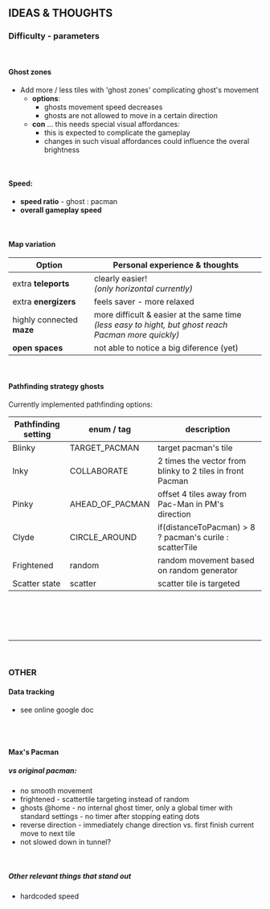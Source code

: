 ## IDEAS & THOUGHTS

### Difficulty - parameters
</br>

#### Ghost zones
- Add more / less tiles with 'ghost zones' complicating ghost's movement
  - **options**:
    - ghosts movement speed decreases
    - ghosts are not allowed to move in a certain direction
  - **con** ... this needs special visual affordances:
    - this is expected to complicate the gameplay
    - changes in such visual affordances could influence the overal brightness

</br>


#### Speed:
  - **speed ratio** - ghost : pacman
  - **overall gameplay speed**


</br>

#### Map variation

| Option                | Personal experience & thoughts                     |
|---|---|
| extra **teleports**       | clearly easier!  <br> _(only horizontal currently)_|
| extra **energizers**      | feels saver - more relaxed                         |
| highly connected **maze** |  more difficult & easier at the same time <br>_(less easy to hight, but ghost reach Pacman more quickly)_  |
| **open spaces**           | not able to notice a big diference (yet)      |


</br>

#### Pathfinding strategy ghosts
Currently implemented pathfinding options:

|Pathfinding setting | enum / tag     | description                            |
|---|---|---|
| Blinky             | TARGET_PACMAN  | target pacman's tile                   |         
| Inky               | COLLABORATE    | 2 times the vector from blinky to 2 tiles in front Pacman|
| Pinky              | AHEAD_OF_PACMAN| offset 4 tiles away from Pac-Man in PM's direction |
| Clyde              | CIRCLE_AROUND  | if(distanceToPacman) > 8 ? pacman's curile : scatterTile |
| Frightened         | random         | random movement based on random generator |
| Scatter state      | scatter        | scatter tile is targeted               |


</br></br></br></br>
___
</br>

### OTHER

#### Data tracking
- see online google doc
</br></br>

</br>

####  Max's Pacman
##### vs original pacman:
- no smooth movement
- frightened - scattertile targeting instead of random
- ghosts @home - no internal ghost timer, only a global timer with standard settings - no timer after stopping eating dots
- reverse direction - immediately change direction vs. first finish current move to next tile
- not slowed down in tunnel?
</br>

##### Other relevant things that stand out
- hardcoded speed
